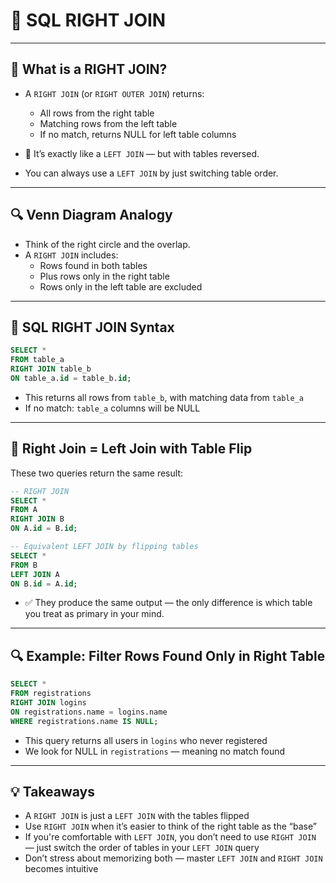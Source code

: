# 🧠 SQL RIGHT JOIN

---

## 🔄 What is a RIGHT JOIN?

- A `RIGHT JOIN` (or `RIGHT OUTER JOIN`) returns:
  - All rows from the right table
  - Matching rows from the left table
  - If no match, returns NULL for left table columns

- 🔁 It’s exactly like a `LEFT JOIN` — but with tables reversed.
- You can always use a `LEFT JOIN` by just switching table order.

---

## 🔍 Venn Diagram Analogy

- Think of the right circle and the overlap.
- A `RIGHT JOIN` includes:
  - Rows found in both tables
  - Plus rows only in the right table
  - Rows only in the left table are excluded

---

## 🧾 SQL RIGHT JOIN Syntax

```sql
SELECT *
FROM table_a
RIGHT JOIN table_b
ON table_a.id = table_b.id;
```
- This returns all rows from `table_b`, with matching data from `table_a`
- If no match: `table_a` columns will be NULL

---

## 🔁 Right Join = Left Join with Table Flip

These two queries return the same result:

```sql
-- RIGHT JOIN
SELECT *
FROM A
RIGHT JOIN B
ON A.id = B.id;

-- Equivalent LEFT JOIN by flipping tables
SELECT *
FROM B
LEFT JOIN A
ON B.id = A.id;
```
- ✅ They produce the same output — the only difference is which table you treat as primary in your mind.

---

## 🔍 Example: Filter Rows Found Only in Right Table

```sql
SELECT *
FROM registrations
RIGHT JOIN logins
ON registrations.name = logins.name
WHERE registrations.name IS NULL;
```
- This query returns all users in `logins` who never registered
- We look for NULL in `registrations` — meaning no match found

---

## 💡 Takeaways

- A `RIGHT JOIN` is just a `LEFT JOIN` with the tables flipped
- Use `RIGHT JOIN` when it’s easier to think of the right table as the “base”
- If you're comfortable with `LEFT JOIN`, you don’t need to use `RIGHT JOIN` — just switch the order of tables in your `LEFT JOIN` query
- Don’t stress about memorizing both — master `LEFT JOIN` and `RIGHT JOIN` becomes intuitive